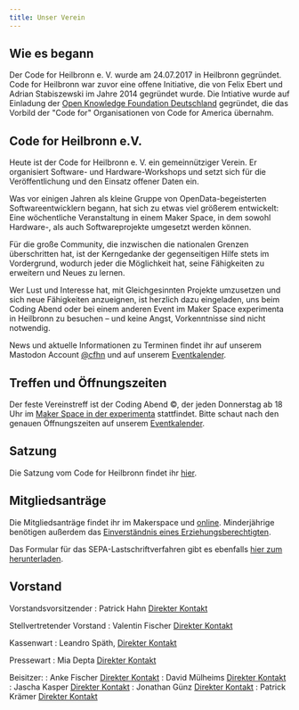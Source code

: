 ```yaml
---
title: Unser Verein
---
```



## Wie es begann

Der Code for Heilbronn e. V. wurde am 24.07.2017 in Heilbronn gegründet. Code
for Heilbronn war zuvor eine offene Initiative, die von Felix Ebert
und Adrian Stabiszewski im Jahre 2014 gegründet wurde. Die Intiative wurde
auf Einladung der [Open Knowledge Foundation Deutschland](https://okfn.de/ )
gegründet, die das Vorbild der "Code for" Organisationen von Code for America
übernahm.

## Code for Heilbronn e.V.
Heute ist der Code for Heilbronn e. V. ein gemeinnütziger Verein.
Er organisiert Software- und Hardware-Workshops und setzt sich
für die Veröffentlichung und den Einsatz offener Daten ein.

Was vor einigen Jahren als kleine Gruppe von OpenData-begeisterten Softwareentwicklern begann,
hat sich zu etwas viel größerem entwickelt: Eine wöchentliche Veranstaltung in einem Maker Space,
in dem sowohl Hardware-, als auch Softwareprojekte umgesetzt werden können.

Für die große Community, die inzwischen die nationalen Grenzen überschritten hat,
ist der Kerngedanke der gegenseitigen Hilfe stets im Vordergrund, wodurch jeder die Möglichkeit hat,
seine Fähigkeiten zu erweitern und Neues zu lernen.

Wer Lust und Interesse hat, mit Gleichgesinnten Projekte umzusetzen und sich neue Fähigkeiten anzueignen,
ist herzlich dazu eingeladen, uns beim Coding Abend oder bei einem anderen Event im Maker Space experimenta in Heilbronn zu besuchen –
und keine Angst, Vorkenntnisse sind nicht notwendig.

News und aktuelle Informationen zu Terminen findet ihr auf unserem Mastodon Account
[@cfhn](https://chaos.social/@cfhn) und auf unserem [Eventkalender](events.html).

## Treffen und Öffnungszeiten

Der feste Vereinstreff ist der Coding Abend &copy;, der jeden Donnerstag ab
18 Uhr im [Maker Space in der experimenta](https://makerspace.experimenta.science/) stattfindet.
Bitte schaut nach den genauen Öffnungszeiten auf unserem [Eventkalender](events.html).

## Satzung

Die Satzung vom Code for Heilbronn findet ihr [hier](satzung.html).

## Mitgliedsanträge

Die Mitgliedsanträge findet ihr im Makerspace und [online](/uploads/Mitgliedsantrag.pdf). Minderjährige benötigen außerdem das [Einverständnis eines Erziehungsberechtigten](/uploads/Einverständniserklärung.pdf).

Das Formular für das SEPA-Lastschriftverfahren gibt es ebenfalls [hier zum herunterladen](/uploads/CFHN_SEPA-Lastschriftmandat_V3.1.pdf).


## Vorstand

Vorstandsvorsitzender
: Patrick Hahn [Direkter Kontakt](https://patrick246.de/)

Stellvertretender Vorstand
: Valentin Fischer [Direkter Kontakt](https://chaos.social/@techbeard)

Kassenwart
: Leandro Späth, [Direkter Kontakt](https://chaos.social/@LeoDJ)

Pressewart
: Mia Depta [Direkter Kontakt](https://depta.dev)

Beisitzer:
: Anke Fischer [Direkter Kontakt](mailto:info@codeforheilbronn.de)
: David Mülheims [Direkter Kontakt](https://mastodon.social/@Westfuchs)
: Jascha Kasper [Direkter Kontakt](https://mastodon.social/@kyomawolf)
: Jonathan Günz [Direkter Kontakt](https://harmoniemand.de/)
: Patrick Krämer [Direkter Kontakt](https://patagona.dev/)